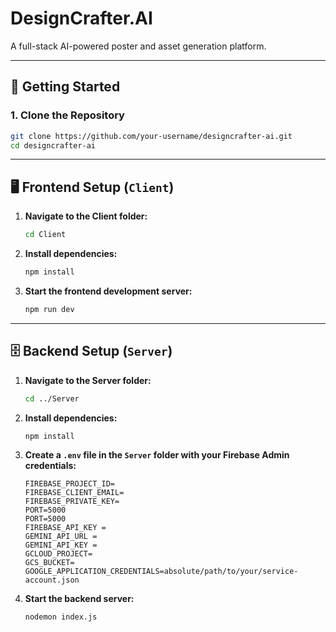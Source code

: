 # DesignCrafter.AI

A full-stack AI-powered poster and asset generation platform.

---

## 🚀 Getting Started

### 1. **Clone the Repository**

```bash
git clone https://github.com/your-username/designcrafter-ai.git
cd designcrafter-ai
```

---

## 🖥️ Frontend Setup (`Client`)

1. **Navigate to the Client folder:**
    ```bash
    cd Client
    ```

2. **Install dependencies:**
    ```bash
    npm install
    ```

3. **Start the frontend development server:**
    ```bash
    npm run dev
    ```

---

## 🗄️ Backend Setup (`Server`)

1. **Navigate to the Server folder:**
    ```bash
    cd ../Server
    ```

2. **Install dependencies:**
    ```bash
    npm install
    ```

3. **Create a `.env` file in the `Server` folder with your Firebase Admin credentials:**
    ```
    FIREBASE_PROJECT_ID=
    FIREBASE_CLIENT_EMAIL=
    FIREBASE_PRIVATE_KEY=
    PORT=5000
    PORT=5000
    FIREBASE_API_KEY =
    GEMINI_API_URL =
    GEMINI_API_KEY =
    GCLOUD_PROJECT=
    GCS_BUCKET=
    GOOGLE_APPLICATION_CREDENTIALS=absolute/path/to/your/service-account.json
    ```

4. **Start the backend server:**
    ```bash
    nodemon index.js
    ```